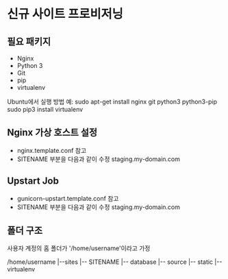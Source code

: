 신규 사이트 프로비저닝
============================

## 필요 패키지

* Nginx
* Python 3
* Git
* pip
* virtualenv

Ubuntu에서 실행 방법 예:
    sudo apt-get install nginx git python3 python3-pip
    sudo pip3 install virtualenv


## Nginx 가상 호스트 설정

* nginx.template.conf 참고
* SITENAME 부분을 다음과 같이 수정 staging.my-domain.com


## Upstart Job

* gunicorn-upstart.template.conf 참고
* SITENAME 부분을 다음과 같이 수정 staging.my-domain.com


## 폴더 구조
사용자 계정의 홈 폴더가 '/home/username'이라고 가정

/home/username
|--sites
   |-- SITENAME
       |-- database
       |-- source
       |-- static
       |-- virtualenv

